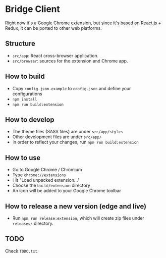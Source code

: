 # Bridge Client

Right now it's a Google Chrome extension, but since it's based on React.js + Redux, it can be ported to other web platforms.

## Structure

- `src/app`: React cross-browser application.
- `src/browser`: sources for the extension and Chrome app.

## How to build

* Copy `config.json.example` to `config.json` and define your configurations
* `npm install`
* `npm run build:extension`

## How to develop

* The theme files (SASS files) are under `src/app/styles`
* Other development files are under `src/app/`
* In order to reflect your changes, run `npm run build:extension`

## How to use

* Go to Google Chrome / Chromium
* Type `chrome://extensions`
* Hit "Load unpacked extension..."
* Choose the `build/extension` directory
* An icon will be added to your Google Chrome toolbar

## How to release a new version (edge and live)

* Run `npm run release:extension`, which will create zip files under `releases/` directory.

## TODO

Check `TODO.txt`.
